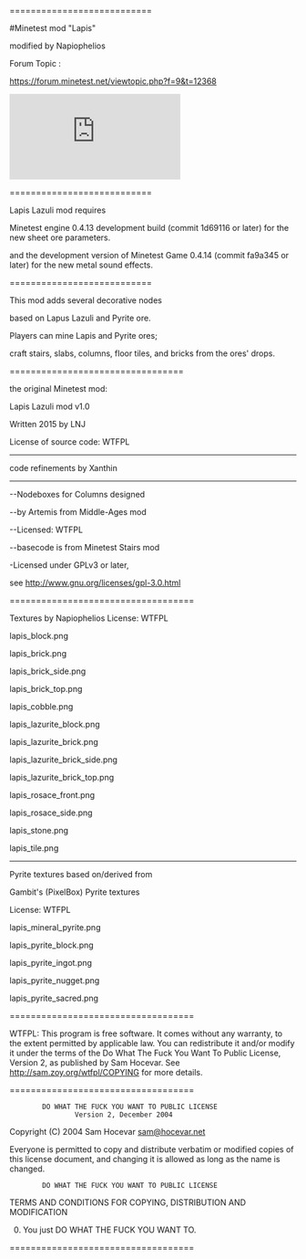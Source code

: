 ===========================

#Minetest mod "Lapis"

modified by Napiophelios

Forum Topic :

https://forum.minetest.net/viewtopic.php?f=9&t=12368

![Preview](https://forum.minetest.net/download/file.php?mode=view&id=2780&sid=2afc22e146d22d7b15e6889ac4eeedff)

===========================

Lapis Lazuli mod requires

Minetest engine 0.4.13 development build 
(commit 1d69116 or later)
for the new sheet ore parameters.

and the development version of Minetest Game 0.4.14 
(commit fa9a345 or later)
for the new metal sound effects.

===========================

This mod adds several decorative nodes

based on Lapus Lazuli and Pyrite ore.

Players can mine Lapis and Pyrite ores;

craft stairs, slabs, columns, floor tiles, and bricks
from the ores' drops.

=================================

the original Minetest mod:

Lapis Lazuli mod v1.0

Written 2015 by LNJ

License of source code:
WTFPL

------------------------------------

code refinements by Xanthin

------------------------------------

--Nodeboxes for Columns designed

--by Artemis from Middle-Ages mod

--Licensed: WTFPL

--basecode is from Minetest Stairs mod

-Licensed under GPLv3 or later,

see http://www.gnu.org/licenses/gpl-3.0.html

===================================

Textures by Napiophelios
License: WTFPL

lapis_block.png

lapis_brick.png

lapis_brick_side.png

lapis_brick_top.png

lapis_cobble.png

lapis_lazurite_block.png

lapis_lazurite_brick.png

lapis_lazurite_brick_side.png

lapis_lazurite_brick_top.png

lapis_rosace_front.png

lapis_rosace_side.png

lapis_stone.png

lapis_tile.png


------------------------------------

Pyrite textures based on/derived from 

Gambit's (PixelBox) Pyrite textures

License: WTFPL

lapis_mineral_pyrite.png

lapis_pyrite_block.png

lapis_pyrite_ingot.png

lapis_pyrite_nugget.png

lapis_pyrite_sacred.png

===================================

WTFPL:
This program is free software. It comes without any warranty, to
the extent permitted by applicable law. You can redistribute it
and/or modify it under the terms of the Do What The Fuck You Want
To Public License, Version 2, as published by Sam Hocevar. See
http://sam.zoy.org/wtfpl/COPYING for more details.

===================================

            DO WHAT THE FUCK YOU WANT TO PUBLIC LICENSE
                    Version 2, December 2004

 Copyright (C) 2004 Sam Hocevar <sam@hocevar.net>

 Everyone is permitted to copy and distribute verbatim or modified
 copies of this license document, and changing it is allowed as long
 as the name is changed.

            DO WHAT THE FUCK YOU WANT TO PUBLIC LICENSE
   TERMS AND CONDITIONS FOR COPYING, DISTRIBUTION AND MODIFICATION

  0. You just DO WHAT THE FUCK YOU WANT TO.

===================================
